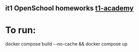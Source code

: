 ## it1 OpenSchool homeworks [t1-academy](t1-academy.ru)

To run:
====
docker compose build --no-cache && docker compose up

